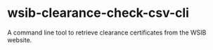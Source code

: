 # wsib-clearance-check-csv-cli

A command line tool to retrieve clearance certificates from the WSIB website.

